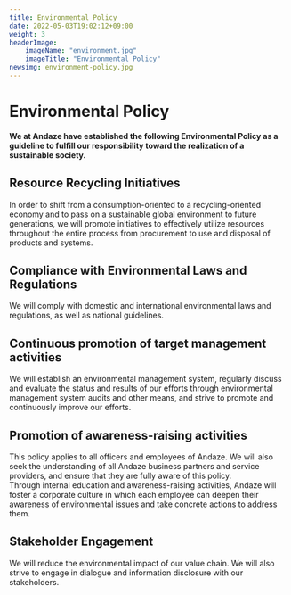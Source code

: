 ```yaml
---
title: Environmental Policy
date: 2022-05-03T19:02:12+09:00
weight: 3
headerImage:
    imageName: "environment.jpg"
    imageTitle: "Environmental Policy"
newsimg: environment-policy.jpg
---
```


# Environmental Policy

**We at Andaze have established the following Environmental Policy as a guideline to fulfill our responsibility toward the realization of a sustainable society.**

## Resource Recycling Initiatives

In order to shift from a consumption-oriented to a recycling-oriented economy and to pass on a sustainable global environment to future generations, we will promote initiatives to effectively utilize resources throughout the entire process from procurement to use and disposal of products and systems.

## Compliance with Environmental Laws and Regulations

We will comply with domestic and international environmental laws and regulations, as well as national guidelines.

## Continuous promotion of target management activities

We will establish an environmental management system, regularly discuss and evaluate the status and results of our efforts through environmental management system audits and other means, and strive to promote and continuously improve our efforts.

## Promotion of awareness-raising activities

This policy applies to all officers and employees of Andaze. We will also seek the understanding of all Andaze business partners and service providers, and ensure that they are fully aware of this policy.   
Through internal education and awareness-raising activities, Andaze will foster a corporate culture in which each employee can deepen their awareness of environmental issues and take concrete actions to address them.

## Stakeholder Engagement

We will reduce the environmental impact of our value chain. We will also strive to engage in dialogue and information disclosure with our stakeholders.